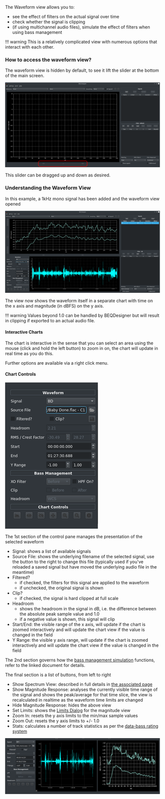 The Waveform view allows you to:

* see the effect of filters on the actual signal over time
* check whether the signal is clipping
* (if using multichannel audio files), simulate the effect of filters when using bass management

!!! warning
    This is a relatively complicated view with numerous options that interact with each other. 

### How to access the waveform view?

The waveform view is hidden by default, to see it lift the slider at the bottom of the main screen.

![Waveform accessor](../img/waveform_open.png)

This slider can be dragged up and down as desired.

### Understanding the Waveform View

In this example, a 1kHz mono signal has been added and the waveform view opened

![Mono Waveform](../img/waveform_view.png)

The view now shows the waveform itself in a separate chart with time on the x axis and magnitude (in dBFS) on the y axis. 

!!! warning
    Values beyond 1.0 can be handled by BEQDesigner but will result in clipping if exported to an actual audio file.

#### Interactive Charts

The chart is interactive in the sense that you can select an area using the mouse (click and hold the left button) to zoom in on, the chart will update in real time as you do this.

Further options are available via a right click menu.

#### Chart Controls

![Controls](../img/waveform_controls.png)

The 1st section of the control pane manages the presentation of the selected waveform

* Signal: shows a list of available signals
* Source File: shows the underlying filename of the selected signal, use the button to the right to change this file (typically used if you've reloaded a saved signal but have moved the underlying audio file in the meantime)
* Filtered?
    * if checked, the filters for this signal are applied to the waveform
    * if unchecked, the original signal is shown
* Clip?
    * if checked, the signal is hard clipped at full scale
* Headroom
    * shows the headroom in the signal in dB, i.e. the difference between the absolute peak sample value and 1.0
    * if a negative value is shown, this signal will clip
* Start/End: the visible range of the x axis, will update if the chart is zoomed interactively and will update the chart view if the value is changed in the field
* Y Range: the visible y axis range, will update if the chart is zoomed interactively and will update the chart view if the value is changed in the field

The 2nd section governs how the [bass management simulation](../workflow/bass_management.md) functions, refer to the linked document for details.

The final section is a list of buttons, from left to right

* Show Spectrum View: described in full details in [the associated page](./spectrum.md)
* Show Magnitude Response: analyses the currently visible time range of the signal and shows the peak/average for that time slice, the view is recalculated in realtime as the waveform time limits are changed
* Hide Magnitude Response: hides the above view
* Set Limits: shows the [Limits Dialog](./main_window.md#controlling-graph-limits) for the magnitude view
* Zoom In: resets the y axis limits to the min/max sample values
* Zoom Out: resets the y axis limits to +/- 1.0
* Stats: calculates a number of track statistics as per the [data-bass rating system](https://data-bass.ipbhost.com/topic/12-the-low-frequency-content-thread-films-games-music-etc/?tab=comments#comment-86) 

![Waveform with Magnitude](../img/waveform_with_mag.png)
